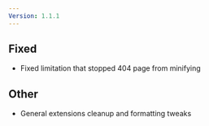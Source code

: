 ```yaml
---
Version: 1.1.1
---
```


## Fixed

- Fixed limitation that stopped 404 page from minifying

## Other

- General extensions cleanup and formatting tweaks

